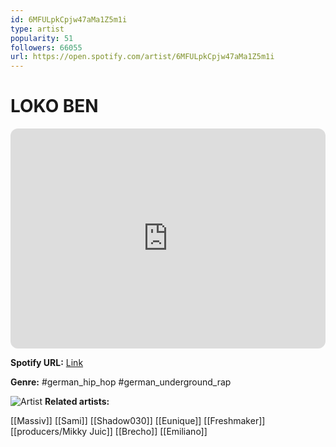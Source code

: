```yaml
---
id: 6MFULpkCpjw47aMa1Z5m1i
type: artist
popularity: 51
followers: 66055
url: https://open.spotify.com/artist/6MFULpkCpjw47aMa1Z5m1i
---
```

# LOKO BEN

<iframe style="border-radius:12px" src="https://open.spotify.com/embed/artist/6MFULpkCpjw47aMa1Z5m1i" width="100%" height="352" frameBorder="0" allowfullscreen="" allow="autoplay; clipboard-write; encrypted-media; fullscreen; picture-in-picture" loading="lazy"></iframe>

**Spotify URL:** [Link](https://open.spotify.com/artist/6MFULpkCpjw47aMa1Z5m1i)

**Genre:**  #german_hip_hop #german_underground_rap

![Artist](https://i.scdn.co/image/ab6761610000e5eb3dd5b7791a10ad79d3412fbb)
**Related artists:**

[[Massiv]]
[[Sami]]
[[Shadow030]]
[[Eunique]]
[[Freshmaker]]
[[producers/Mikky Juic]]
[[Brecho]]
[[Emiliano]]
